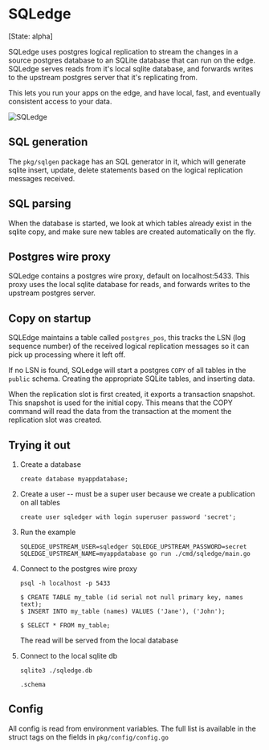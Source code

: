 # SQLedge

[State: alpha]

SQLedge uses postgres logical replication to stream the changes in a source postgres database to an SQLite database that can run on the edge.
SQLedge serves reads from it's local sqlite database, and forwards writes to the upstream postgres server that it's replicating from.

This lets you run your apps on the edge, and have local, fast, and eventually consistent access to your data.

![SQLedge](https://github.com/zknill/sqledge/blob/main/etc/sqledge.png?raw=true)

## SQL generation

The `pkg/sqlgen` package has an SQL generator in it, which will generate sqlite insert, update, delete statements based on the logical replication messages received.

## SQL parsing

When the database is started, we look at which tables already exist in the sqlite copy, and make sure new tables are created automatically on the fly.

## Postgres wire proxy

SQLedge contains a postgres wire proxy, default on localhost:5433. This proxy uses the local sqlite database for reads, and forwards writes to the upstream postgres server.

## Copy on startup

SQLEdge maintains a table called `postgres_pos`, this tracks the LSN (log sequence number) of the received logical replication messages so it can pick up processing where it left
off.

If no LSN is found, SQLedge will start a postgres `COPY` of all tables in the `public` schema. Creating the appropriate SQLite tables, and inserting data.

When the replication slot is first created, it exports a transaction snapshot. This snapshot is used for the initial copy. This means that the COPY command will read the data from
the transaction at the moment the replication slot was created. 

## Trying it out

1. Create a database

   ```
   create database myappdatabase;
   ```

2. Create a user -- must be a super user because we create a publication on all tables

   ```
   create user sqledger with login superuser password 'secret';
   ```


3. Run the example

   ```
   SQLEDGE_UPSTREAM_USER=sqledger SQLEDGE_UPSTREAM_PASSWORD=secret SQLEDGE_UPSTREAM_NAME=myappdatabase go run ./cmd/sqledge/main.go
   ```

4. Connect to the postgres wire proxy

   ```
   psql -h localhost -p 5433
 
   $ CREATE TABLE my_table (id serial not null primary key, names text);
   $ INSERT INTO my_table (names) VALUES ('Jane'), ('John');

   $ SELECT * FROM my_table;
   ```
   The read will be served from the local database

5. Connect to the local sqlite db

   ```
   sqlite3 ./sqledge.db

   .schema
   ```

## Config

All config is read from environment variables. The full list is available in the struct tags on the fields in `pkg/config/config.go`
